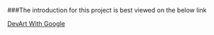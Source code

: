 ###The introduction for this project is best viewed on the below link

[DevArt With Google](https://github.com/craftfortress/EarthBit.net-GoogleArtEntry-2014/blob/master/project_summary.md)
